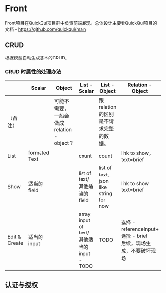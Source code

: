 # Front

Front项目在QuickQui项目群中负责前端展现。总体设计主要看QuickQui项目的文档 - https://github.com/quickqui/main


## CRUD
根据模型自动生成基本的CRUD。

### CRUD 时属性的处理办法

|               | Scalar        | Object                                    | List - Scalar                              | List - Object                          | Relation - Object                                            | Relation - List - Object                                     |
| ------------- | ------------- | ----------------------------------------- | ------------------------------------------ | -------------------------------------- | ------------------------------------------------------------ | ------------------------------------------------------------ |
| （备注）      |               | 可能不需要，一般会做成relation - object？ |                                            | 跟relation的区别是不请求完整的数据。   |                                                              |                                                              |
| List          | formated Text |                                           | count                                      | count                                  | link to show， text=brief                                    | count                                                        |
| Show          | 适当的field   |                                           | list of text/其他适当的field               | list of text，json like string for now | link to show text=brief                                      | detail table                                                 |
| Edit & Create | 适当的input   |                                           | array input of text/其他适当的input - TODO | TODO                                   | 选择 - referenceInput+ 选择 - brief<br />后续，现场生成，不要破坏现场 | 多重选择 - referenceArrayInput + 选择 - brief<br />后续，现场生成，不要破坏现场 |

## 认证与授权
